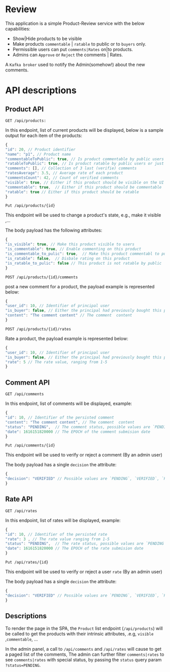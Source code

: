 # Review
This application is a simple Product-Review service with the below capabilities:

- Show|Hide products to be visible
- Make products `commentable` | `ratable` to public or to `buyers` only.
- Permissible users can put `comments|Rates` on|to products.
- Admins can `Approve` or `Reject` the comments | Rates.

A `Kafka broker` used to notify the Admin(somehow!) about the new comments.

# API descriptions

## Product API

```http
GET /api/products:
```

In this endpoint, list of current products will be displayed, below is a sample output for each item of the products:

```javascript
{
"id": 20, // Product identifier
"name": "p1", // Product name
"commentableToPublic": true, // Is product commentable by public users or just buyers can do 
"ratableToPublic": true, // Is product ratable by public users or just buyers can do 
"comments": [], // Collection of 3 last (verifie) comments
"ratesAverage": 3.5, // Average rate of each product
"commentsCount": 42, // Count of verified comments
"visible": true, // Either if this product should be visible on the UI
"commentable": true,  // Either if this product should be commentable
"ratable": true // Either if this product should be ratable
}
```

```http
Put /api/products/{id}
```
This endpoint will be used to change a product's state, e.g., make it visible ,...

The body payload has the following attributes:
```javascript
{
"is_visible": true, // Make this product visible to users
"is_commentable": true, // Enable commenting on this product
"is_commentable_to_pulic": true,  // Make this product commentabl to public 
"is_ratable": false,  // Disbale rating on this product
"is_ratable_to_pulic": false // This product is not ratable by public
}
```

```http
POST /api/products/{id}/comments
```
post a new comment for a product, the payload example is represented below:

```javascript
{
"user_id": 10, // Identifier of principal user
"is_buyer": false, // Either the principal had previously bought this product
"content": "The comment content" // The comment  content
}
```

```http
POST /api/products/{id}/rates
```
Rate a product, the payload example is represented below:

```javascript
{
"user_id": 10, // Identifier of principal user
"is_buyer": false, // Either the principal had previously bought this product
"rate": 5 // The rate value, ranging from 1-5
}
```

## Comment API

```http
GET /api/comments
```

In this endpoint, list of comments will be displayed, example:

```javascript
{
"id": 10, // Identifier of the persisted comment
"content": "The comment content", // The comment  content
"status": "PENDING",  // The comment status, possible values are `PENDING`, `VERIFIED`, `REJECTED`
"date": 1616151820000 // The EPOCH of the comment submision date
}
```

```http
Put /api/comments/{id}
```
This endpoint will be used to verify or reject a comment (By an admin user)

The body payload has a single `decision` the attribute:
```javascript
{
"decision": "VERIFIED" // Possible values are `PENDING`, `VERIFIED`, `REJECTED`
}
```

## Rate API

```http
GET /api/rates
```
In this endpoint, list of rates will be displayed, example:

```javascript
{
"id": 10, // Identifier of the persisted rate
"rate": 3 , // The rate value ranging from 1-5
"status": "PENDING",  // The rate status, possible values are `PENDING`, `VERIFIED`, `REJECTED`
"date": 1616151820000 // The EPOCH of the rate submision date
}
```

```http
Put /api/rates/{id}
```
This endpoint will be used to verify or reject a user `rate` (By an admin user)

The body payload has a single `decision` the attribute:
```javascript
{
"decision": "VERIFIED" // Possible values are `PENDING`, `VERIFIED`, `REJECTED`
}
```

## Descriptions

To render the page in the SPA, the `Product` list endpoint (`/api/products`) will be called to get the products with 
their intrinsic attributes, .e.g, `visible` ,`commentable`, ...

In the admin panel, a call to `/api/comments` and `/api/rates` will cause to get a paged list of the comments,
The admin can further filter `comments|rates` to see `comments|rates` with special status,
by passing the `status` query param `?status=PENDING`.
